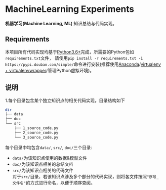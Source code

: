 # MachineLearning Experiments
**机器学习(Machine Learning, ML)** 知识总结与代码实现。

## Requirements
本项目所有代码实现均基于[Python3.6+](https://www.python.org/downloads/)完成，所需要的Python包如`requirements.txt`文件，
请使用`pip install -r requirements.txt -i https://pypi.douban.com/simple/`命令进行安装(推荐使用[Anaconda](https://docs.anaconda.com/anaconda/)/[virtualenv + virtualenvwrapper](http://www.jianshu.com/p/44ab75fbaef2)/管理Python虚拟环境)。

## 说明
1.每个目录包含某个独立知识点的相关代码实现，目录结构如下  
```bash
dir
├── data
├── doc
└── src
    ├── 1_source_code.py
    ├── 2_source_code.py
    └── 3_source_code.py
```
每个目录中均包含`data/`, `src/`, `doc/`三个目录:  
+ `data/`为该知识点使用的数据&模型文件  
+ `doc/`为该知识点相关的总结文档  
+ `src/`为该知识点相关的代码文件  
 对于`src/`目录，若该知识点涉及多个部分的代码实现，则将各文件按照`"序号_文件名"`的方式进行命名，以便于顺序查阅。  
 
